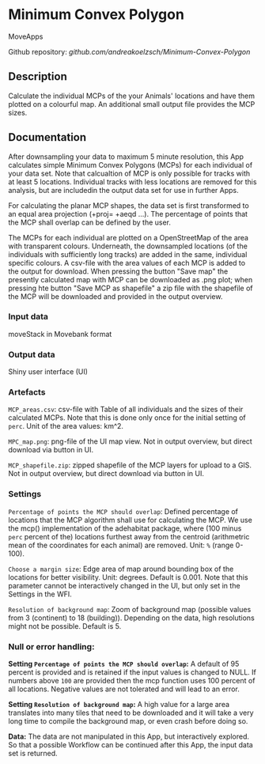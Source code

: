 # Minimum Convex Polygon

MoveApps

Github repository: *github.com/andreakoelzsch/Minimum-Convex-Polygon*


## Description
Calculate the individual MCPs of the your Animals' locations and have them plotted on a colourful map. An additional small output file provides the MCP sizes.

## Documentation
After downsampling your data to maximum 5 minute resolution, this App calculates simple Minimum Convex Polygons (MCPs) for each individual of your data set. Note that calcualtion of MCP is only possible for tracks with at least 5 locations. Individual tracks with less locations are removed for this analysis, but are includedin the output data set for use in further Apps.

For calculating the planar MCP shapes, the data set is first transformed to an equal area projection (+proj= +aeqd ...). The percentage of points that the MCP shall overlap can be defined by the user.

The MCPs for each individual are plotted on a OpenStreetMap of the area with transparent colours. Underneath, the downsampled locations (of the individuals with sufficiently long tracks) are added in the same, individual specific colours. A csv-file with the area values of each MCP is added to the output for download. When pressing the button "Save map" the presently calculated map with MCP can be downloaded as .png plot; when pressing hte button "Save MCP as shapefile" a zip file with the shapefile of the MCP will be downloaded and provided in the output overview.

### Input data
moveStack in Movebank format

### Output data
Shiny user interface (UI)

### Artefacts
`MCP_areas.csv`: csv-file with Table of all individuals and the sizes of their calculated MCPs. Note that this is done only once for the initial setting of `perc`. Unit of the area values: km^2.

`MPC_map.png`: png-file of the UI map view. Not in output overview, but direct download via button in UI.

`MCP_shapefile.zip`: zipped shapefile of the MCP layers for upload to a GIS. Not in output overview, but direct download via button in UI.

### Settings
`Percentage of points the MCP should overlap`: Defined percentage of locations that the MCP algorithm shall use for calculating the MCP. We use the mcp() implementation of the adehabitat package, where (100 minus `perc` percent of the) locations furthest away from the centroid (arithmetric mean of the coordinates for each animal) are removed. Unit: `%` (range 0-100).

`Choose a margin size`: Edge area of map around bounding box of the locations for better visibility. Unit: degrees. Default is 0.001. Note that this parameter cannot be interactively changed in the UI, but only set in the Settings in the WFI.

`Resolution of background map`: Zoom of background map (possible values from 3 (continent) to 18 (building)). Depending on the data, high resolutions might not be possible. Default is 5.

### Null or error handling:
**Setting `Percentage of points the MCP should overlap`:** A default of 95 percent is provided and is retained if the input values is changed to NULL. If numbers above `100` are provided then the mcp function uses 100 percent of all locations. Negative values are not tolerated and will lead to an error.

**Setting `Resolution of background map`:** A high value for a large area translates into many tiles that need to be downloaded and it will take a very long time to compile the background map, or even crash before doing so.

**Data:** The data are not manipulated in this App, but interactively explored. So that a possible Workflow can be continued after this App, the input data set is returned.

